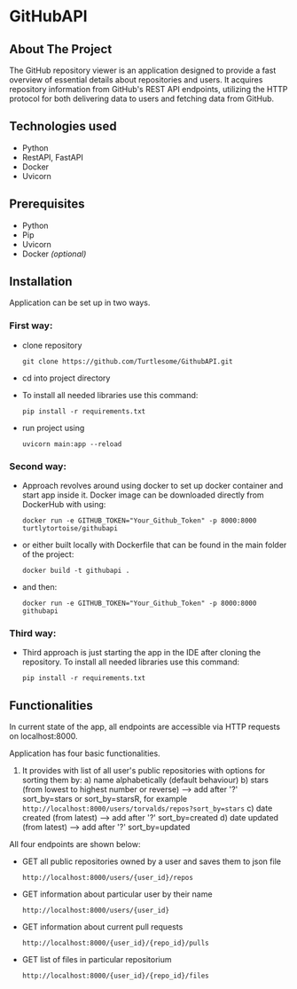# GitHubAPI
<!-- ABOUT THE PROJECT -->
## About The Project
The GitHub repository viewer is an application designed to provide a fast overview of essential details about repositories and users. It acquires repository information from GitHub's REST API endpoints, utilizing the HTTP protocol for both delivering data to users and fetching data from GitHub.

<!-- TECHNOLOGIES USED -->
## Technologies used
* Python
* RestAPI, FastAPI
* Docker
* Uvicorn

<!-- PREREQUISITES -->
## Prerequisites
* Python
* Pip
* Uvicorn
* Docker *(optional)*

<!-- INSTALLATION AND USAGE -->
## Installation
Application can be set up in two ways. 

### First way:
* clone repository

  `git clone https://github.com/Turtlesome/GithubAPI.git`

* cd into project directory

* To install all needed libraries use this command:

  `pip install -r requirements.txt`

* run project using

  `uvicorn main:app --reload`

### Second way:
* Approach revolves around using docker to set up docker container and start app inside it. Docker image can be downloaded directly from DockerHub with using:

  `docker run -e GITHUB_TOKEN="Your_Github_Token" -p 8000:8000 turtlytortoise/githubapi`

* or either built locally with Dockerfile that can be found in the main folder of the project:

  `docker build -t githubapi .`

* and then:

  `docker run -e GITHUB_TOKEN="Your_Github_Token" -p 8000:8000 githubapi`

### Third way:
* Third approach is just starting the app in the IDE after cloning the repository.
To install all needed libraries use this command:

  `pip install -r requirements.txt`


<!-- INSTALLATION AND USAGE -->
## Functionalities
In current state of the app, all endpoints are accessible via HTTP requests on localhost:8000.

Application has four basic functionalities. 
1. It provides with list of all user's public repositories with options for sorting them by:
   a) name alphabetically (default behaviour)
   b) stars (from lowest to highest number or reverse) --> add after '?' sort_by=stars or sort_by=starsR, for example `http://localhost:8000/users/torvalds/repos?sort_by=stars`
   c) date created (from latest) --> add after '?' sort_by=created
   d) date updated (from latest) --> add after '?' sort_by=updated

All four endpoints are shown below:

* GET all public repositories owned by a user and saves them to json file

  `http://localhost:8000/users/{user_id}/repos`

* GET information about particular user by their name

  `http://localhost:8000/users/{user_id}`

* GET information about current pull requests

  `http://localhost:8000/{user_id}/{repo_id}/pulls`
  
* GET list of files in particular repositorium

  `http://localhost:8000/{user_id}/{repo_id}/files`
